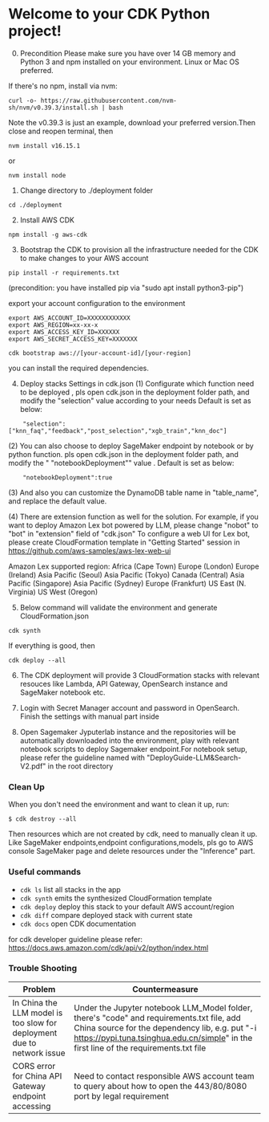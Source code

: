 # Welcome to your CDK Python project!

0. Precondition
Please make sure you have over 14 GB memory and Python 3 and npm installed on your environment. Linux or Mac OS preferred.

If there's no npm, install via nvm:
```
curl -o- https://raw.githubusercontent.com/nvm-sh/nvm/v0.39.3/install.sh | bash
```
Note the v0.39.3 is just an example, download your preferred version.Then close and reopen terminal, then

```
nvm install v16.15.1
```
or
```
nvm install node
```


1. Change directory to ./deployment folder
```
cd ./deployment
```


2. Install AWS CDK
```
npm install -g aws-cdk
```


3. Bootstrap the CDK to provision all the infrastructure needed for the CDK to make changes to your AWS account

```
pip install -r requirements.txt
```
(precondition: you have installed pip via "sudo apt install python3-pip")

export your account configuration to the environment
```
export AWS_ACCOUNT_ID=XXXXXXXXXXXX
export AWS_REGION=xx-xx-x
export AWS_ACCESS_KEY_ID=XXXXXX
export AWS_SECRET_ACCESS_KEY=XXXXXXX
```
```
cdk bootstrap aws://[your-account-id]/[your-region]
```
you can install the required dependencies.


4. Deploy stacks Settings in cdk.json
(1) Configurate which function need to be deployed , pls open cdk.json in the deployment folder path, and modify the "selection" value according to your needs
Default is set as below:
```
    "selection":["knn_faq","feedback","post_selection","xgb_train","knn_doc"]
```
(2) You can also choose to deploy SageMaker endpoint by notebook or by python function.  pls open cdk.json in the deployment folder path, and modify the " "notebookDeployment"" value . Default is set as below:
```
    "notebookDeployment":true
```
(3) And also you can customize the DynamoDB table name in "table_name", and replace the default value.

(4) There are extension function as well for the solution. For example, if you want to deploy Amazon Lex bot powered by LLM, please change "nobot" to "bot" in "extension" field of "cdk.json" 
To configure a web UI for Lex bot, please create CloudFormation template in  "Getting Started" session in https://github.com/aws-samples/aws-lex-web-ui

Amazon Lex supported region:
Africa (Cape Town)
Europe (London)
Europe (Ireland)
Asia Pacific (Seoul)
Asia Pacific (Tokyo)
Canada (Central)
Asia Pacific (Singapore)
Asia Pacific (Sydney)
Europe (Frankfurt)
US East (N. Virginia)
US West (Oregon)


5. Below command will validate the environment and generate CloudFormation.json 
```
cdk synth
```
If everything is good, then
```
cdk deploy --all
```
6. The CDK deployment will provide 3 CloudFormation stacks with relevant resouces like Lambda, API Gateway, OpenSearch instance and SageMaker notebook etc.

7. Login with Secret Manager account and password in OpenSearch. Finish the settings with manual part inside
8. Open Sagemaker Jyputerlab instance and the repositories will be automatically downloaded into the environment, play with relevant notebook scripts to deploy Sagemaker endpoint.For notebook setup, please refer the guideline named with "DeployGuide-LLM&Search-V2.pdf" in the root directory

### Clean Up
When you don't need the environment and want to clean it up, run:

```
$ cdk destroy --all
```
Then resources which are not created by cdk, need to manually clean it up. Like SageMaker endpoints,endpoint configurations,models, pls go to AWS console SageMaker page and delete resources under the "Inference" part.

### Useful commands

 * `cdk ls`          list all stacks in the app
 * `cdk synth`       emits the synthesized CloudFormation template
 * `cdk deploy`      deploy this stack to your default AWS account/region
 * `cdk diff`        compare deployed stack with current state
 * `cdk docs`        open CDK documentation

 for cdk developer guideline please refer: https://docs.aws.amazon.com/cdk/api/v2/python/index.html 

### Trouble Shooting

 | Problem                 |          Countermeasure    |
| ------------------------ | -------------------------- |
| In China the LLM model is too slow for deployment  due to network issue         | Under the Jupyter notebook LLM_Model folder, there's "code" and requirements.txt file, add China source for the dependency lib, e.g. put "-i https://pypi.tuna.tsinghua.edu.cn/simple" in the first line of the requirements.txt file                                |
| CORS error for China API Gateway endpoint accessing | Need to contact responsible AWS account team to query about how to open the 443/80/8080 port by legal requirement |


